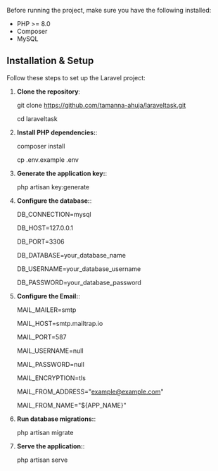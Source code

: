 Before running the project, make sure you have the following installed:

-   PHP >= 8.0
-   Composer
-   MySQL

## Installation & Setup

Follow these steps to set up the Laravel project:

1. **Clone the repository**:

    git clone https://github.com/tamanna-ahuja/laraveltask.git

    cd laraveltask

2. **Install PHP dependencies:**:

    composer install

    cp .env.example .env

3. **Generate the application key:**:

   php artisan key:generate

5. **Configure the database:**:

   DB_CONNECTION=mysql
   
   DB_HOST=127.0.0.1

   DB_PORT=3306

   DB_DATABASE=your_database_name

   DB_USERNAME=your_database_username

   DB_PASSWORD=your_database_password

7. **Configure the Email:**:

   MAIL_MAILER=smtp

   MAIL_HOST=smtp.mailtrap.io

   MAIL_PORT=587

   MAIL_USERNAME=null

   MAIL_PASSWORD=null

   MAIL_ENCRYPTION=tls

   MAIL_FROM_ADDRESS="example@example.com"

   MAIL_FROM_NAME="${APP_NAME}"

8. **Run database migrations:**:

   php artisan migrate

10. **Serve the application:**:

	php artisan serve
